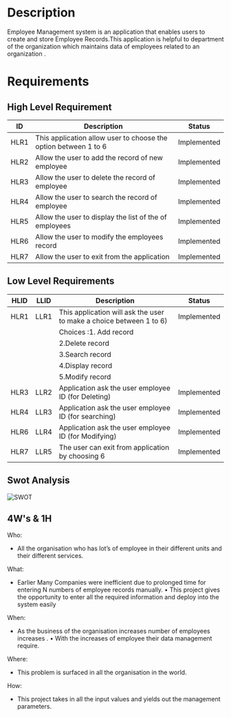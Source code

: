 # Description
Employee Management system is an application that enables users to create and store Employee Records.This application is helpful to department of the organization which maintains data of employees related to an organization .

# Requirements

## High Level Requirement
| ID | Description | Status |
|----|-------------|--------|
|HLR1 | This application allow user to choose the option between 1 to 6 | Implemented|
|HLR2 | Allow the user to add the record of new employee | Implemented|
|HLR3 | Allow the user to delete the record of employee | Implemented|
|HLR4 | Allow the user to search the record of employee | Implemented|
|HLR5 |  Allow the user to display the list of the of employees | Implemented|
|HLR6 | Allow the user to modify the employees record | Implemented|
|HLR7 | Allow the user to exit from the application | Implemented|

## Low Level Requirements
| HLID |LLID | Description | Status |
|----  |-----|--------|--------|
|HLR1 |LLR1 |This application will ask the user to make a choice between 1 to 6)|Implemented|
|     |     |Choices :1. Add record |    |
|     |     |         2.Delete record |    |
|     |     |         3.Search record |    |
|     |     |         4.Display record |    |
|     |     |         5.Modify record |    |
|HLR3 |LLR2|Application ask the user employee ID (for Deleting)|Implemented|
|HLR4|LLR3|Application ask the user employee ID (for searching)|Implemented|
|HLR6|LLR4|Application ask the user employee ID (for Modifying)|Implemented|
|HLR7|LLR5|The user can exit from application by choosing 6|Implemented|
   
## Swot Analysis
![SWOT](https://user-images.githubusercontent.com/47153476/153540298-496790e6-59ef-4eda-8ed7-f5b2a861406b.PNG)

## 4W's & 1H
Who:

* All the organisation who has lot’s of employee in their different units and their different services.

What:

* Earlier Many Companies were inefficient due to prolonged time for entering N numbers of employee records manually. • This project gives the opportunity to enter all the required information and deploy into the system easily

When:

* As the business of the organisation increases number of employees increases . • With the increases of employee their data management require.

Where:

* This problem is surfaced in all the organisation in the world.

How:

* This project takes in all the input values and yields out the management parameters.
